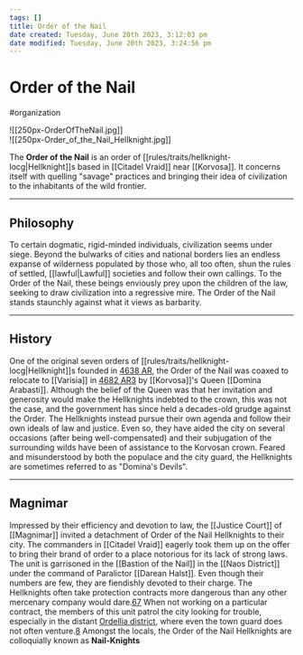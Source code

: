 ```yaml
---
tags: []
title: Order of the Nail
date created: Tuesday, June 20th 2023, 3:12:03 pm
date modified: Tuesday, June 20th 2023, 3:24:56 pm
---
```


# Order of the Nail

#organization

![[250px-OrderOfTheNail.jpg]]  
![[250px-Order_of_the_Nail_Hellknight.jpg]]

The **Order of the Nail** is an order of [[rules/traits/hellknight-locg|Hellknight]]s based in [[Citadel Vraid]] near [[Korvosa]]. It concerns itself with quelling "savage" practices and bringing their idea of civilization to the inhabitants of the wild frontier.

---

## Philosophy

To certain dogmatic, rigid-minded individuals, civilization seems under siege. Beyond the bulwarks of cities and national borders lies an endless expanse of wilderness populated by those who, all too often, shun the rules of settled, [[lawful|Lawful]] societies and follow their own callings. To the Order of the Nail, these beings enviously prey upon the children of the law, seeking to draw civilization into a regressive mire. The Order of the Nail stands staunchly against what it views as barbarity.

---

## History

One of the original seven orders of [[rules/traits/hellknight-locg|Hellknight]]s founded in [4638 AR](https://pathfinderwiki.com/wiki/4638_AR "4638 AR"), the Order of the Nail was coaxed to relocate to [[Varisia]] in [4682 AR](https://pathfinderwiki.com/wiki/4682_AR "4682 AR")[3](https://pathfinderwiki.com/wiki/Order_of_the_Nail#cite_note-PF145-76-3) by [[Korvosa]]'s Queen [[Domina Arabasti]]. Although the belief of the Queen was that her invitation and generosity would make the Hellknights indebted to the crown, this was not the case, and the government has since held a decades-old grudge against the Order. The Hellknights instead pursue their own agenda and follow their own ideals of law and justice. Even so, they have aided the city on several occasions (after being well-compensated) and their subjugation of the surrounding wilds have been of assistance to the Korvosan crown. Feared and misunderstood by both the populace and the city guard, the Hellknights are sometimes referred to as "Domina's Devils".

---

## Magnimar

Impressed by their efficiency and devotion to law, the [[Justice Court]] of [[Magnimar]] invited a detachment of Order of the Nail Hellknights to their city. The commanders in [[Citadel Vraid]] eagerly took them up on the offer to bring their brand of order to a place notorious for its lack of strong laws. The unit is garrisoned in the [[Bastion of the Nail]] in the [[Naos District]] under the command of Paralictor [[Darean Halst]]. Even though their numbers are few, they are fiendishly devoted to their charge. The Hellknights often take protection contracts more dangerous than any other mercenary company would dare.[6](https://pathfinderwiki.com/wiki/Order_of_the_Nail#cite_note-6)[7](https://pathfinderwiki.com/wiki/Order_of_the_Nail#cite_note-7) When not working on a particular contract, the members of this unit patrol the city looking for trouble, especially in the distant [Ordellia district](https://pathfinderwiki.com/wiki/Ordellia "Ordellia"), where even the town guard does not often venture.[8](https://pathfinderwiki.com/wiki/Order_of_the_Nail#cite_note-8) Amongst the locals, the Order of the Nail Hellknights are colloquially known as **Nail-Knights**

